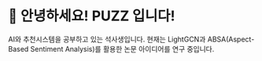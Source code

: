 # 👋 안녕하세요! PUZZ 입니다!

AI와 추천시스템을 공부하고 있는 석사생입니다.
현재는 LightGCN과 ABSA(Aspect-Based Sentiment Analysis)를 활용한 논문 아이디어를 연구 중입니다.
